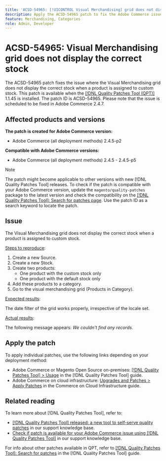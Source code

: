 ```yaml
---
title: 'ACSD-54965: [!UICONTROL Visual Merchandising] grid does not display the correct stock'
description: Apply the ACSD-54965 patch to fix the Adobe Commerce issue where the Visual Merchandising grid does not display the correct stock when a product is assigned to custom stock.
feature: Merchandising, Categories
role: Admin, Developer
---
```

# ACSD-54965: Visual Merchandising grid does not display the correct stock

The ACSD-54965 patch fixes the issue where the Visual Merchandising grid does not display the correct stock when a product is assigned to custom stock. This patch is available when the [[!DNL Quality Patches Tool (QPT)]](/help/announcements/adobe-commerce-announcements/magento-quality-patches-released-new-tool-to-self-serve-quality-patches.md) 1.1.45 is installed. The patch ID is ACSD-54965. Please note that the issue is scheduled to be fixed in Adobe Commerce 2.4.7.

## Affected products and versions

**The patch is created for Adobe Commerce version:**

* Adobe Commerce (all deployment methods) 2.4.5-p2

**Compatible with Adobe Commerce versions:**

* Adobe Commerce (all deployment methods) 2.4.5 - 2.4.5-p5

>[!NOTE]
>
>The patch might become applicable to other versions with new [!DNL Quality Patches Tool] releases. To check if the patch is compatible with your Adobe Commerce version, update the `magento/quality-patches` package to the latest version and check the compatibility on the [[!DNL Quality Patches Tool]: Search for patches page](https://experienceleague.adobe.com/tools/commerce-quality-patches/index.html). Use the patch ID as a search keyword to locate the patch.

## Issue

The Visual Merchandising grid does not display the correct stock when a product is assigned to custom stock. 

<u>Steps to reproduce</u>:

1. Create a new Source.
1. Create a new Stock.
1. Create two products:
   * One product with the custom stock only
   * One product with the default stock only
1. Add these products to a category.
1. Go to the visual merchandising grid (Products in Category).

<u>Expected results</u>:

The date filter of the grid works properly, irrespective of the locale set.

<u>Actual results</u>:

The following message appears: *We couldn't find any records*.

## Apply the patch

To apply individual patches, use the following links depending on your deployment method:

* Adobe Commerce or Magento Open Source on-premises: [[!DNL Quality Patches Tool] > Usage](https://experienceleague.adobe.com/docs/commerce-operations/tools/quality-patches-tool/usage.html) in the [!DNL Quality Patches Tool] guide.
* Adobe Commerce on cloud infrastructure: [Upgrades and Patches > Apply Patches](https://experienceleague.adobe.com/docs/commerce-cloud-service/user-guide/develop/upgrade/apply-patches.html) in the Commerce on Cloud Infrastructure guide.

## Related reading

To learn more about [!DNL Quality Patches Tool], refer to:

* [[!DNL Quality Patches Tool] released: a new tool to self-serve quality patches](/help/announcements/adobe-commerce-announcements/magento-quality-patches-released-new-tool-to-self-serve-quality-patches.md) in our support knowledge base.
* [Check if patch is available for your Adobe Commerce issue using [!DNL Quality Patches Tool]](/help/support-tools/patches-available-in-qpt-tool/check-patch-for-magento-issue-with-magento-quality-patches.md) in our support knowledge base.

For info about other patches available in QPT, refer to [[!DNL Quality Patches Tool]: Search for patches](https://experienceleague.adobe.com/tools/commerce-quality-patches/index.html) in the [!DNL Quality Patches Tool] guide.
